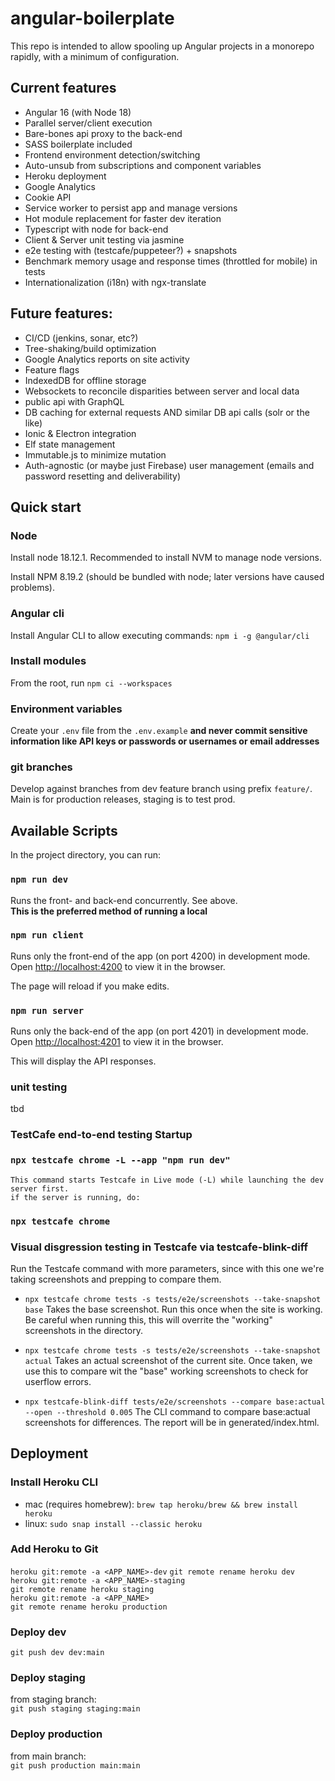 # angular-boilerplate

This repo is intended to allow spooling up Angular projects in a monorepo rapidly, with a minimum of configuration.

## Current features
* Angular 16 (with Node 18)
* Parallel server/client execution
* Bare-bones api proxy to the back-end
* SASS boilerplate included
* Frontend environment detection/switching
* Auto-unsub from subscriptions and component variables
* Heroku deployment
* Google Analytics
* Cookie API
* Service worker to persist app and manage versions
* Hot module replacement for faster dev iteration
* Typescript with node for back-end
* Client & Server unit testing via jasmine
* e2e testing with (testcafe/puppeteer?) + snapshots
* Benchmark memory usage and response times (throttled for mobile) in tests
* Internationalization (i18n) with ngx-translate

## Future features:
* CI/CD (jenkins, sonar, etc?)
* Tree-shaking/build optimization
* Google Analytics reports on site activity
* Feature flags
* IndexedDB for offline storage
* Websockets to reconcile disparities between server and local data
* public api with GraphQL
* DB caching for external requests AND similar DB api calls (solr or the like)
* Ionic & Electron integration
* Elf state management
* Immutable.js to minimize mutation
* Auth-agnostic (or maybe just Firebase) user management (emails and password resetting and deliverability)

## Quick start

### Node

Install node 18.12.1. Recommended to install NVM to manage node versions.

Install NPM 8.19.2 (should be bundled with node; later versions have caused problems).

### Angular cli

Install Angular CLI to allow executing commands: `npm i -g @angular/cli`

### Install modules

From the root, run `npm ci --workspaces`

### Environment variables

Create your `.env` file from the `.env.example` **and never commit sensitive information like API keys or passwords or usernames or email addresses**


### git branches

Develop against branches from dev feature branch using prefix `feature/`. Main is for production releases, staging is to test prod.

## Available Scripts

In the project directory, you can run:

### `npm run dev`

Runs the front- and back-end concurrently. See above.  
**This is the preferred method of running a local**

### `npm run client`

Runs only the front-end of the app (on port 4200) in development mode.  
Open [http://localhost:4200](http://localhost:4200) to view it in the browser.

The page will reload if you make edits.

### `npm run server`

Runs only the back-end of the app (on port 4201) in development mode.  
Open [http://localhost:4201](http://localhost:4201) to view it in the browser.

This will display the API responses.

### unit testing

tbd

### TestCafe end-to-end testing Startup

### `npx testcafe chrome -L --app "npm run dev"`
    This command starts Testcafe in Live mode (-L) while launching the dev server first. 
    if the server is running, do: 
### `npx testcafe chrome`

### Visual disgression testing in Testcafe via testcafe-blink-diff
Run the Testcafe command with more parameters, since 
with this one we're taking screenshots and prepping to compare them.

* `npx testcafe chrome tests -s tests/e2e/screenshots --take-snapshot base`
Takes the base screenshot. Run this once when the site is working.
Be careful when running this, this will overrite the "working" screenshots in the directory.

* `npx testcafe chrome tests -s tests/e2e/screenshots --take-snapshot actual`
Takes an actual screenshot of the current site.
Once taken, we use this to compare wit the "base" working screenshots to check for userflow errors.

* `npx testcafe-blink-diff tests/e2e/screenshots --compare base:actual --open --threshold 0.005`
The CLI command to compare base:actual screenshots for differences.
The report will be in generated/index.html.

## Deployment

### Install Heroku CLI

* mac (requires homebrew): `brew tap heroku/brew && brew install heroku`
* linux: `sudo snap install --classic heroku`

### Add Heroku to Git

`heroku git:remote -a <APP_NAME>-dev`
`git remote rename heroku dev`  
`heroku git:remote -a <APP_NAME>-staging`  
`git remote rename heroku staging`  
`heroku git:remote -a <APP_NAME>`  
`git remote rename heroku production`

### Deploy dev

`git push dev dev:main`

### Deploy staging

from staging branch:  
`git push staging staging:main`

### Deploy production

from main branch:  
`git push production main:main`